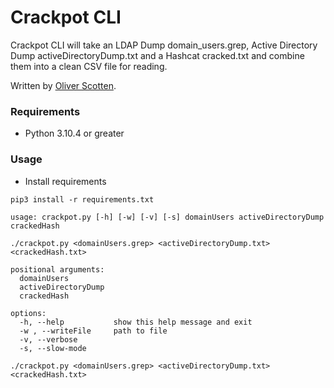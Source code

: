 # Crackpot CLI

Crackpot CLI will take an LDAP Dump domain_users.grep, Active Directory Dump activeDirectoryDump.txt and a Hashcat cracked.txt and combine them into a clean CSV file for reading.

Written by [Oliver Scotten](https://www.github.com/oliv10).

### Requirements
- Python 3.10.4 or greater

### Usage
- Install requirements
```
pip3 install -r requirements.txt
```

```
usage: crackpot.py [-h] [-w] [-v] [-s] domainUsers activeDirectoryDump crackedHash

./crackpot.py <domainUsers.grep> <activeDirectoryDump.txt> <crackedHash.txt>

positional arguments:
  domainUsers
  activeDirectoryDump
  crackedHash

options:
  -h, --help           show this help message and exit
  -w , --writeFile     path to file
  -v, --verbose
  -s, --slow-mode
```

```
./crackpot.py <domainUsers.grep> <activeDirectoryDump.txt> <crackedHash.txt>
```
